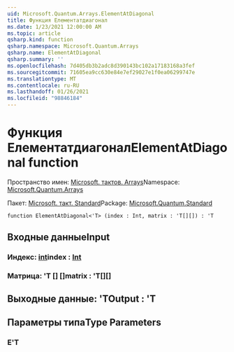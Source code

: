 ```yaml
---
uid: Microsoft.Quantum.Arrays.ElementAtDiagonal
title: Функция Елементатдиагонал
ms.date: 1/23/2021 12:00:00 AM
ms.topic: article
qsharp.kind: function
qsharp.namespace: Microsoft.Quantum.Arrays
qsharp.name: ElementAtDiagonal
qsharp.summary: ''
ms.openlocfilehash: 7d405db3b2adc8d390143bc102a17183168a3fef
ms.sourcegitcommit: 71605ea9cc630e84e7ef29027e1f0ea06299747e
ms.translationtype: MT
ms.contentlocale: ru-RU
ms.lasthandoff: 01/26/2021
ms.locfileid: "98846184"
---
```

# <a name="elementatdiagonal-function"></a><span data-ttu-id="ec968-102">Функция Елементатдиагонал</span><span class="sxs-lookup"><span data-stu-id="ec968-102">ElementAtDiagonal function</span></span>

<span data-ttu-id="ec968-103">Пространство имен: [Microsoft. тактов. Arrays](xref:Microsoft.Quantum.Arrays)</span><span class="sxs-lookup"><span data-stu-id="ec968-103">Namespace: [Microsoft.Quantum.Arrays](xref:Microsoft.Quantum.Arrays)</span></span>

<span data-ttu-id="ec968-104">Пакет: [Microsoft. такт. Standard](https://nuget.org/packages/Microsoft.Quantum.Standard)</span><span class="sxs-lookup"><span data-stu-id="ec968-104">Package: [Microsoft.Quantum.Standard](https://nuget.org/packages/Microsoft.Quantum.Standard)</span></span>




```qsharp
function ElementAtDiagonal<'T> (index : Int, matrix : 'T[][]) : 'T
```


## <a name="input"></a><span data-ttu-id="ec968-105">Входные данные</span><span class="sxs-lookup"><span data-stu-id="ec968-105">Input</span></span>

### <a name="index--int"></a><span data-ttu-id="ec968-106">Индекс: [int](xref:microsoft.quantum.lang-ref.int)</span><span class="sxs-lookup"><span data-stu-id="ec968-106">index : [Int](xref:microsoft.quantum.lang-ref.int)</span></span>




### <a name="matrix--t"></a><span data-ttu-id="ec968-107">Матрица: 'T [] []</span><span class="sxs-lookup"><span data-stu-id="ec968-107">matrix : 'T[][]</span></span>





## <a name="output--t"></a><span data-ttu-id="ec968-108">Выходные данные: 'T</span><span class="sxs-lookup"><span data-stu-id="ec968-108">Output : 'T</span></span>



## <a name="type-parameters"></a><span data-ttu-id="ec968-109">Параметры типа</span><span class="sxs-lookup"><span data-stu-id="ec968-109">Type Parameters</span></span>

### <a name="t"></a><span data-ttu-id="ec968-110">Е</span><span class="sxs-lookup"><span data-stu-id="ec968-110">'T</span></span>


